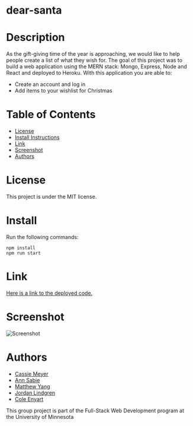# dear-santa

# Description 

As the gift-giving time of the year is approaching, we would like to help people create a list of what they wish for. The goal of this project was to build a web application using the MERN stack: Mongo, Express, Node and React and deployed to Heroku. With this application you are able to:

- Create an account and log in
- Add items to your wishlist for Christmas


# Table of Contents 
- [License](#license)
- [Install Instructions](#install)
- [Link](#link)
- [Screenshot](#screenshot)
- [Authors](#authors)

# License

This project is under the MIT license.

# Install 

Run the following commands: 

```
npm install
npm run start
```

# Link

[Here is a link to the deployed code.](LINK)

# Screenshot

![Screenshot](SCREENSHOT)

# Authors 

- [Cassie Meyer](https://github.com/cassjmeyer)
- [Ann Sabie](https://github.com/annsabie)
- [Matthew Yang](https://github.com/W3HT)
- [Jordan Lindgren](https://github.com/jordanlindgren)
- [Cole Enyart](https://github.com/ColeEnyart)

This group project is part of the Full-Stack Web Development program at the University of Minnesota
